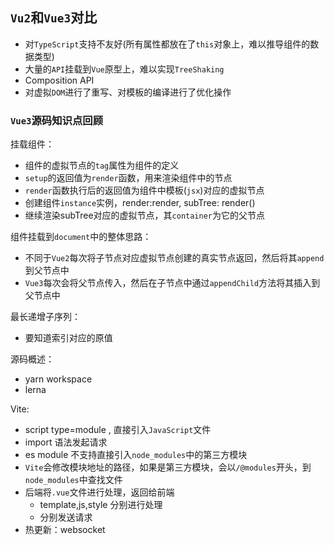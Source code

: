## `Vu2`和`Vue3`对比

* 对`TypeScript`支持不友好(所有属性都放在了`this`对象上，难以推导组件的数据类型)
* 大量的`API`挂载到`Vue`原型上，难以实现`TreeShaking`
* Composition API
* 对虚拟`DOM`进行了重写、对模板的编译进行了优化操作

### `Vue3`源码知识点回顾

挂载组件：

* 组件的虚拟节点的`tag`属性为组件的定义
* `setup`的返回值为`render`函数，用来渲染组件中的节点
* `render`函数执行后的返回值为组件中模板(`jsx`)对应的虚拟节点
* 创建组件`instance`实例，render:render, subTree: render()
* 继续渲染subTree对应的虚拟节点，其`container`为它的父节点

组件挂载到`document`中的整体思路：

* 不同于`Vue2`每次将子节点对应虚拟节点创建的真实节点返回，然后将其`append`到父节点中
* `Vue3`每次会将父节点传入，然后在子节点中通过`appendChild`方法将其插入到父节点中

最长递增子序列：

* 要知道索引对应的原值

源码概述：

* yarn workspace
* lerna

Vite:

* script type=module , 直接引入`JavaScript`文件
* import 语法发起请求
* es module 不支持直接引入`node_modules`中的第三方模块
* `Vite`会修改模块地址的路径，如果是第三方模块，会以`/@modules`开头，到`node_modules`中查找文件
* 后端将`.vue`文件进行处理，返回给前端
  * template,js,style 分别进行处理
  * 分别发送请求
* 热更新：websocket
